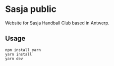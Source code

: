 # Sasja public

Website for Sasja Handball Club based in Antwerp.

## Usage
```
npm install yarn
yarn install
yarn dev
```